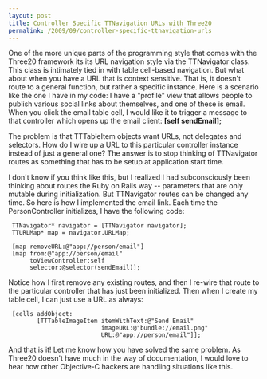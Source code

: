 ```yaml
---
layout: post
title: Controller Specific TTNavigation URLs with Three20
permalink: /2009/09/controller-specific-ttnavigation-urls
---
```


One of the more unique parts of the programming style that comes with the
Three20 framework its its URL navigation style via the TTNavigator class. This
class is intimately tied in with table cell-based navigation. But what about
when you have a URL that is context sensitive. That is, it doesn't route to a
general function, but rather a specific instance. Here is a scenario like the
one I have in my code: I have a "profile" view that allows people to publish
various social links about themselves, and one of these is email. When you
click the email table cell, I would like it to trigger a message to that
controller which opens up the email client: **[self sendEmail];**

The problem is that TTTableItem objects want URLs, not delegates and selectors.
How do I wire up a URL to this particular controller instance instead of just a
general one?  The answer is to stop thinking of TTNavigator routes as something
that has to be setup at application start time. 

I don't know if you think like this, but I realized I had subconsciously been
thinking about routes the Ruby on Rails way -- parameters that are only mutable
during initialization. But TTNavigator routes can be changed any time. So here
is how I implemented the email link.  Each time the PersonController
initializes, I have the following code:

     TTNavigator* navigator = [TTNavigator navigator];
     TTURLMap* map = navigator.URLMap;
     
     [map removeURL:@"app://person/email"]
     [map from:@"app://person/email"
          toViewController:self
          selector:@selector(sendEmail)];

Notice how I first remove any existing routes, and then I re-wire that route to
the particular controller that has just been initialized. Then when I create my
table cell, I can just use a URL as always:

     [cells addObject:
            [TTTableImageItem itemWithText:@"Send Email"
                              imageURL:@"bundle://email.png"
                              URL:@"app://person/email"]];

And that is it! Let me know how you have solved the same problem. As Three20
doesn't have much in the way of documentation, I would love to hear how other
Objective-C hackers are handling situations like this.
